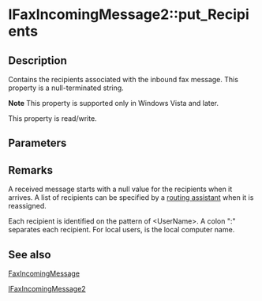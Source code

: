# IFaxIncomingMessage2::put_Recipients

## Description

Contains the recipients associated with the inbound fax message. This property is a null-terminated string.

**Note** This property is supported only in Windows Vista and later.

This property is read/write.

## Parameters

## Remarks

A received message starts with a null value for the recipients when it arrives. A list of recipients can be specified by a [routing assistant](https://learn.microsoft.com/previous-versions/windows/desktop/fax/-mfax-glossary) when it is reassigned.

Each recipient is identified on the pattern of <DomainName>\<UserName>. A colon ":" separates each recipient. For local users, <DomainName> is the local computer name.

## See also

[FaxIncomingMessage](https://learn.microsoft.com/previous-versions/windows/desktop/fax/-mfax-faxincomingmessage)

[IFaxIncomingMessage2](https://learn.microsoft.com/previous-versions/windows/desktop/api/faxcomex/nn-faxcomex-ifaxincomingmessage2)